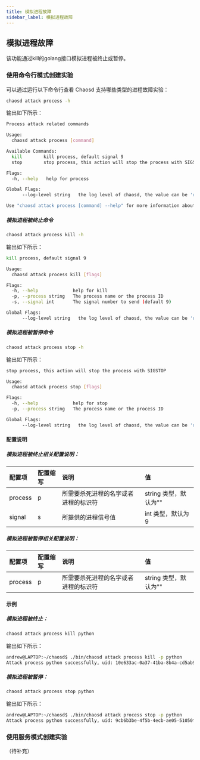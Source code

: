 ```yaml
---
title: 模拟进程故障
sidebar_label: 模拟进程故障
---
```


## 模拟进程故障

该功能通过kill的golang接口模拟进程被终止或暂停。

### 使用命令行模式创建实验

可以通过运行以下命令行查看 Chaosd 支持哪些类型的进程故障实验：

```bash
chaosd attack process -h
```

输出如下所示：

```bash
Process attack related commands

Usage:
  chaosd attack process [command]

Available Commands:
  kill        kill process, default signal 9
  stop        stop process, this action will stop the process with SIGSTOP

Flags:
  -h, --help   help for process

Global Flags:
      --log-level string   the log level of chaosd, the value can be 'debug', 'info', 'warn' and 'error'

Use "chaosd attack process [command] --help" for more information about a command.
```

##### 模拟进程被终止命令

```bash
chaosd attack process kill -h
```

输出如下所示：

```bash
kill process, default signal 9

Usage:
  chaosd attack process kill [flags]

Flags:
  -h, --help             help for kill
  -p, --process string   The process name or the process ID
  -s, --signal int       The signal number to send (default 9)

Global Flags:
      --log-level string   the log level of chaosd, the value can be 'debug', 'info', 'warn' and 'error'
```

##### 模拟进程被暂停命令

```bash
chaosd attack process stop -h
```

输出如下所示：

```bash
stop process, this action will stop the process with SIGSTOP

Usage:
  chaosd attack process stop [flags]

Flags:
  -h, --help             help for stop
  -p, --process string   The process name or the process ID

Global Flags:
      --log-level string   the log level of chaosd, the value can be 'debug', 'info', 'warn' and 'error'
```

#### 配置说明

##### 模拟进程被终止相关配置说明：

| 配置项  | 配置缩写 | 说明                                 | 值                    |
| :------ | :------- | :----------------------------------- | :-------------------- |
| process | p        | 所需要杀死进程的名字或者进程的标识符 | string 类型，默认为"" |
| signal  | s        | 所提供的进程信号值                   | int 类型，默认为 9    |

##### 模拟进程被暂停相关配置说明：

| 配置项  | 配置缩写 | 说明                                 | 值                    |
| :------ | :------- | :----------------------------------- | :-------------------- |
| process | p        | 所需要杀死进程的名字或者进程的标识符 | string 类型，默认为"" |

####  

#### 示例

##### 模拟进程被终止：

```bash
chaosd attack process kill python
```

输出如下所示：

```bash
andrew@LAPTOP:~/chaosd$ ./bin/chaosd attack process kill -p python
Attack process python successfully, uid: 10e633ac-0a37-41ba-8b4a-cd5ab92099f9
```

##### 模拟进程被暂停：

```bash
chaosd attack process stop python
```

输出如下所示：

```bash
andrew@LAPTOP:~/chaosd$ ./bin/chaosd attack process stop -p python
Attack process python successfully, uid: 9cb6b3be-4f5b-4ecb-ae05-51050fcd0010
```

### 使用服务模式创建实验

（待补充）